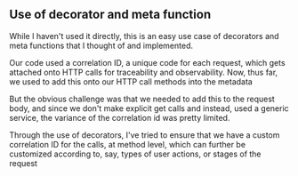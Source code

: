 ## Use of decorator and meta function

While I haven't used it directly, this is an easy use case of decorators and meta functions that I thought of and implemented. 

Our code used a correlation ID, a unique code for each request, which gets attached onto HTTP calls for traceability and observability. Now, thus far, we used to add this onto our HTTP call methods into the metadata

But the obvious challenge was that we needed to add this to the request body, and since we don't make explicit get calls and instead, used a generic service, the variance of the correlation id was pretty limited.

Through the use of decorators, I've tried to ensure that we have a custom correlation ID for the calls, at method level, which can further be customized according to, say, types of user actions, or stages of the request

